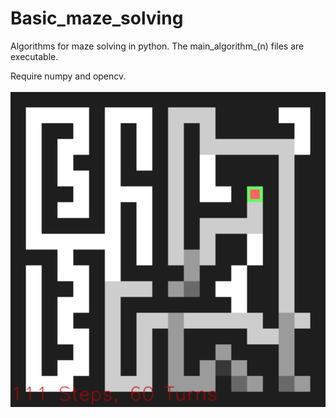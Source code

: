 # Basic_maze_solving
Algorithms for maze solving in python.
The main_algorithm_(n) files are executable.

Require numpy and opencv.
<br><br>
![img](https://github.com/MartinCastillo/Basic_maze_solving/blob/master/1.PNG)

